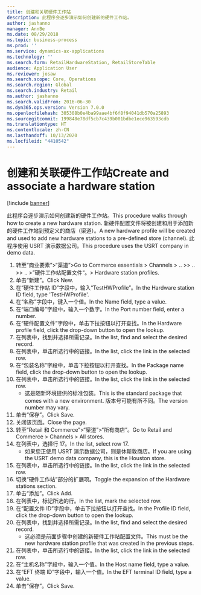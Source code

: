 ```yaml
---
title: 创建和关联硬件工作站
description: 此程序会逐步演示如何创建新的硬件工作站。
author: jashanno
manager: AnnBe
ms.date: 08/29/2018
ms.topic: business-process
ms.prod: ''
ms.service: dynamics-ax-applications
ms.technology: ''
ms.search.form: RetailHardwareStation, RetailStoreTable
audience: Application User
ms.reviewer: josaw
ms.search.scope: Core, Operations
ms.search.region: Global
ms.search.industry: Retail
ms.author: jashanno
ms.search.validFrom: 2016-06-30
ms.dyn365.ops.version: Version 7.0.0
ms.openlocfilehash: 305308b0e4ba99aae4bf6f8f94041db570a25893
ms.sourcegitcommit: 199848e78df5cb7c439b001bdbe1ece963593cdb
ms.translationtype: HT
ms.contentlocale: zh-CN
ms.lasthandoff: 10/13/2020
ms.locfileid: "4410542"
---
```

# <a name="create-and-associate-a-hardware-station"></a><span data-ttu-id="a9894-103">创建和关联硬件工作站</span><span class="sxs-lookup"><span data-stu-id="a9894-103">Create and associate a hardware station</span></span>

[!include [banner](../includes/banner.md)]

<span data-ttu-id="a9894-104">此程序会逐步演示如何创建新的硬件工作站。</span><span class="sxs-lookup"><span data-stu-id="a9894-104">This procedure walks through how to create a new hardware station.</span></span> <span data-ttu-id="a9894-105">新硬件配置文件将被创建和用于添加新的硬件工作站到预定义的商店（渠道）。</span><span class="sxs-lookup"><span data-stu-id="a9894-105">A new hardware profile will be created and used to add new hardware stations to a pre-defined store (channel).</span></span> <span data-ttu-id="a9894-106">此程序使用 USRT 演示数据公司。</span><span class="sxs-lookup"><span data-stu-id="a9894-106">This procedure uses the USRT company in demo data.</span></span>

1. <span data-ttu-id="a9894-107">转至“商业要素”>“渠道”></span><span class="sxs-lookup"><span data-stu-id="a9894-107">Go to Commerce essentials > Channels > ..</span></span> <span data-ttu-id="a9894-108">></span><span class="sxs-lookup"><span data-stu-id="a9894-108">> ..</span></span> <span data-ttu-id="a9894-109">></span><span class="sxs-lookup"><span data-stu-id="a9894-109">> ..</span></span> <span data-ttu-id="a9894-110">>”硬件工作站配置文件“。</span><span class="sxs-lookup"><span data-stu-id="a9894-110">> Hardware station profiles.</span></span>
2. <span data-ttu-id="a9894-111">单击“新建”。</span><span class="sxs-lookup"><span data-stu-id="a9894-111">Click New.</span></span>
3. <span data-ttu-id="a9894-112">在“硬件工作站 ID”字段中，输入“TestHWProfile”。</span><span class="sxs-lookup"><span data-stu-id="a9894-112">In the Hardware station ID field, type 'TestHWProfile'.</span></span>
4. <span data-ttu-id="a9894-113">在“名称”字段中，键入一个值。</span><span class="sxs-lookup"><span data-stu-id="a9894-113">In the Name field, type a value.</span></span>
5. <span data-ttu-id="a9894-114">在“端口编号”字段中，输入一个数字。</span><span class="sxs-lookup"><span data-stu-id="a9894-114">In the Port number field, enter a number.</span></span>
6. <span data-ttu-id="a9894-115">在“硬件配置文件”字段中，单击下拉按钮以打开查找。</span><span class="sxs-lookup"><span data-stu-id="a9894-115">In the Hardware profile field, click the drop-down button to open the lookup.</span></span>
7. <span data-ttu-id="a9894-116">在列表中，找到并选择所需记录。</span><span class="sxs-lookup"><span data-stu-id="a9894-116">In the list, find and select the desired record.</span></span>
8. <span data-ttu-id="a9894-117">在列表中，单击所选行中的链接。</span><span class="sxs-lookup"><span data-stu-id="a9894-117">In the list, click the link in the selected row.</span></span>
9. <span data-ttu-id="a9894-118">在“包装名称”字段中，单击下拉按钮以打开查找。</span><span class="sxs-lookup"><span data-stu-id="a9894-118">In the Package name field, click the drop-down button to open the lookup.</span></span>
10. <span data-ttu-id="a9894-119">在列表中，单击所选行中的链接。</span><span class="sxs-lookup"><span data-stu-id="a9894-119">In the list, click the link in the selected row.</span></span>
    * <span data-ttu-id="a9894-120">这是随新环境提供的标准包装。</span><span class="sxs-lookup"><span data-stu-id="a9894-120">This is the standard package that comes with a new environment.</span></span> <span data-ttu-id="a9894-121">版本号可能有所不同。</span><span class="sxs-lookup"><span data-stu-id="a9894-121">The version number may vary.</span></span>  
11. <span data-ttu-id="a9894-122">单击“保存”。</span><span class="sxs-lookup"><span data-stu-id="a9894-122">Click Save.</span></span>
12. <span data-ttu-id="a9894-123">关闭该页面。</span><span class="sxs-lookup"><span data-stu-id="a9894-123">Close the page.</span></span>
13. <span data-ttu-id="a9894-124">转至“Retail 和 Commerce”>“渠道”>“所有商店”。</span><span class="sxs-lookup"><span data-stu-id="a9894-124">Go to Retail and Commerce > Channels > All stores.</span></span>
14. <span data-ttu-id="a9894-125">在列表中，选择行 17。</span><span class="sxs-lookup"><span data-stu-id="a9894-125">In the list, select row 17.</span></span>
    * <span data-ttu-id="a9894-126">如果您正使用 USRT 演示数据公司，则是休斯敦商店。</span><span class="sxs-lookup"><span data-stu-id="a9894-126">If you are using the USRT demo data company, this is the Houston store.</span></span>  
15. <span data-ttu-id="a9894-127">在列表中，单击所选行中的链接。</span><span class="sxs-lookup"><span data-stu-id="a9894-127">In the list, click the link in the selected row.</span></span>
16. <span data-ttu-id="a9894-128">切换“硬件工作站”部分的扩展项。</span><span class="sxs-lookup"><span data-stu-id="a9894-128">Toggle the expansion of the Hardware stations section.</span></span>
17. <span data-ttu-id="a9894-129">单击“添加”。</span><span class="sxs-lookup"><span data-stu-id="a9894-129">Click Add.</span></span>
18. <span data-ttu-id="a9894-130">在列表中，标记所选的行。</span><span class="sxs-lookup"><span data-stu-id="a9894-130">In the list, mark the selected row.</span></span>
19. <span data-ttu-id="a9894-131">在“配置文件 ID”字段中，单击下拉按钮以打开查找。</span><span class="sxs-lookup"><span data-stu-id="a9894-131">In the Profile ID field, click the drop-down button to open the lookup.</span></span>
20. <span data-ttu-id="a9894-132">在列表中，找到并选择所需记录。</span><span class="sxs-lookup"><span data-stu-id="a9894-132">In the list, find and select the desired record.</span></span>
    * <span data-ttu-id="a9894-133">这必须是前面步骤中创建的新硬件工作站配置文件。</span><span class="sxs-lookup"><span data-stu-id="a9894-133">This must be the new hardware station profile that was created in the previous steps.</span></span>  
21. <span data-ttu-id="a9894-134">在列表中，单击所选行中的链接。</span><span class="sxs-lookup"><span data-stu-id="a9894-134">In the list, click the link in the selected row.</span></span>
22. <span data-ttu-id="a9894-135">在“主机名称”字段中，输入一个值。</span><span class="sxs-lookup"><span data-stu-id="a9894-135">In the Host name field, type a value.</span></span>
23. <span data-ttu-id="a9894-136">在“EFT 终端 ID”字段中，输入一个值。</span><span class="sxs-lookup"><span data-stu-id="a9894-136">In the EFT terminal ID field, type a value.</span></span>
24. <span data-ttu-id="a9894-137">单击“保存”。</span><span class="sxs-lookup"><span data-stu-id="a9894-137">Click Save.</span></span>

